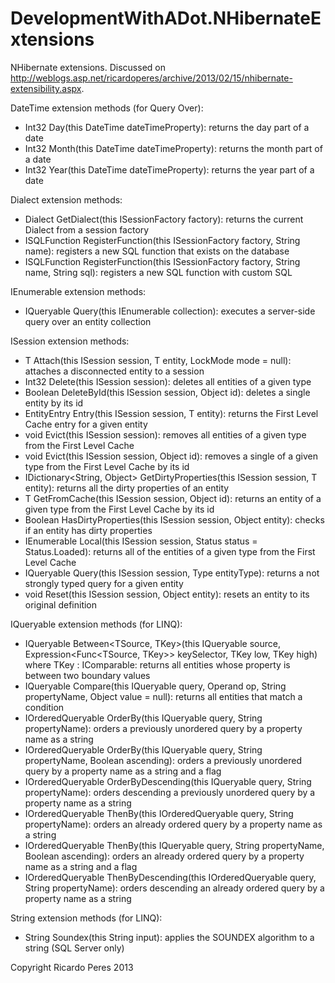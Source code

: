 DevelopmentWithADot.NHibernateExtensions
===============================================

NHibernate extensions.
Discussed on http://weblogs.asp.net/ricardoperes/archive/2013/02/15/nhibernate-extensibility.aspx.

DateTime extension methods (for Query Over):
- Int32 Day(this DateTime dateTimeProperty): returns the day part of a date
- Int32 Month(this DateTime dateTimeProperty): returns the month part of a date
- Int32 Year(this DateTime dateTimeProperty): returns the year part of a date

Dialect extension methods:
- Dialect GetDialect(this ISessionFactory factory): returns the current Dialect from a session factory
- ISQLFunction RegisterFunction<T>(this ISessionFactory factory, String name): registers a new SQL function that exists on the database
- ISQLFunction RegisterFunction<T>(this ISessionFactory factory, String name, String sql): registers a new SQL function with custom SQL

IEnumerable<TSource> extension methods:
- IQueryable<T> Query<T>(this IEnumerable<T> collection): executes a server-side query over an entity collection

ISession extension methods:
- T Attach<T>(this ISession session, T entity, LockMode mode = null): attaches a disconnected entity to a session
- Int32 Delete<T>(this ISession session): deletes all entities of a given type
- Boolean DeleteById<T>(this ISession session, Object id): deletes a single entity by its id
- EntityEntry Entry<T>(this ISession session, T entity): returns the First Level Cache entry for a given entity
- void Evict<T>(this ISession session): removes all entities of a given type from the First Level Cache
- void Evict<T>(this ISession session, Object id): removes a single of a given type from the First Level Cache by its id
- IDictionary<String, Object> GetDirtyProperties<T>(this ISession session, T entity): returns all the dirty properties of an entity
- T GetFromCache<T>(this ISession session, Object id): returns an entity of a given type from the First Level Cache by its id
- Boolean HasDirtyProperties(this ISession session, Object entity): checks if an entity has dirty properties
- IEnumerable<T> Local<T>(this ISession session, Status status = Status.Loaded): returns all of the entities of a given type from the First Level Cache
- IQueryable Query(this ISession session, Type entityType): returns a not strongly typed query for a given entity
- void Reset(this ISession session, Object entity): resets an entity to its original definition

IQueryable<TSource> extension methods (for LINQ):
- IQueryable<TSource> Between<TSource, TKey>(this IQueryable<TSource> source, Expression<Func<TSource, TKey>> keySelector, TKey low, TKey high) where TKey : IComparable<TKey>: returns all entities whose property is between two boundary values
- IQueryable<TSource> Compare<TSource>(this IQueryable<TSource> query, Operand op, String propertyName, Object value = null): returns all entities that match a condition
- IOrderedQueryable<TSource> OrderBy<TSource>(this IQueryable<TSource> query, String propertyName): orders a previously unordered query by a property name as a string
- IOrderedQueryable<TSource> OrderBy<TSource>(this IQueryable<TSource> query, String propertyName, Boolean ascending): orders a previously unordered query by a property name as a string and a flag
- IOrderedQueryable<TSource> OrderByDescending<TSource>(this IQueryable<TSource> query, String propertyName): orders descending a previously unordered query by a property name as a string
- IOrderedQueryable<TSource> ThenBy<TSource>(this IOrderedQueryable<TSource> query, String propertyName): orders an already ordered query by a property name as a string
- IOrderedQueryable<TSource> ThenBy<TSource>(this IQueryable<TSource> query, String propertyName, Boolean ascending): orders an already ordered query by a property name as a string and a flag
- IOrderedQueryable<TSource> ThenByDescending<TSource>(this IOrderedQueryable<TSource> query, String propertyName): orders descending an already ordered query by a property name as a string

String extension methods (for LINQ):
- String Soundex(this String input): applies the SOUNDEX algorithm to a string (SQL Server only)

Copyright Ricardo Peres 2013